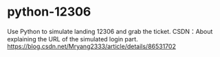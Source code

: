 # python-12306
Use Python to simulate landing 12306 and grab the ticket.
CSDN：About explaining the URL of the simulated login part.
https://blog.csdn.net/Mryang2333/article/details/86531702
